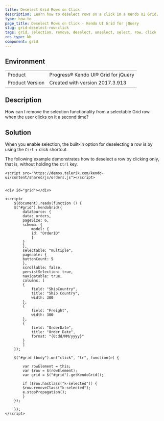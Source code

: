 ```yaml
---
title: Deselect Grid Rows on Click
description: Learn how to deselect rows on a click in a Kendo UI Grid.
type: how-to
page_title: Deselect Rows on Click - Kendo UI Grid for jQuery
slug: grid-deselect-row-click
tags: grid, selection, remove, deselect, unselect, select, row, click
res_type: kb
component: grid
---
```


## Environment

<table>
 <tr>
  <td>Product</td>
  <td>Progress® Kendo UI® Grid for jQuery</td> 
 </tr>
 <tr>
  <td>Product Version</td>
  <td>Created with version 2017.3.913</td>
 </tr>
</table>

## Description

How can I remove the selection functionality from a selectable Grid row when the user clicks on it a second time?

## Solution

When you enable selection, the built-in option for deselecting a row is by using the `Ctrl` + click shortcut.

The following example demonstrates how to deselect a row by clicking only, that is, without holding the `Ctrl` key.

```dojo
<script src="https://demos.telerik.com/kendo-ui/content/shared/js/orders.js"></script>


<div id="grid"></div>

<script>
    $(document).ready(function () {
    $("#grid").kendoGrid({
        dataSource: {
        data: orders,
        pageSize: 6,
        schema: {
            model: {
            id: "OrderID"
            }
        }
        },
        selectable: "multiple",
        pageable: {
        buttonCount: 5
        },
        scrollable: false,
        persistSelection: true,
        navigatable: true,
        columns: [
        {
            field: "ShipCountry",
            title: "Ship Country",
            width: 300
        },
        {
            field: "Freight",
            width: 300
        },
        {
            field: "OrderDate",
            title: "Order Date",
            format: "{0:dd/MM/yyyy}"
        }
        ]
    });

    $("#grid tbody").on("click", "tr", function(e) {

        var rowElement = this;
        var $row = $(rowElement);
        var grid = $("#grid").getKendoGrid();

        if ($row.hasClass("k-selected")) {
        $row.removeClass("k-selected");
        e.stopPropagation();
        }
    });

    });
</script>
```
